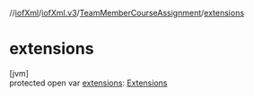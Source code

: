 //[iofXml](../../../index.md)/[iofXml.v3](../index.md)/[TeamMemberCourseAssignment](index.md)/[extensions](extensions.md)

# extensions

[jvm]\
protected open var [extensions](extensions.md): [Extensions](../-extensions/index.md)
